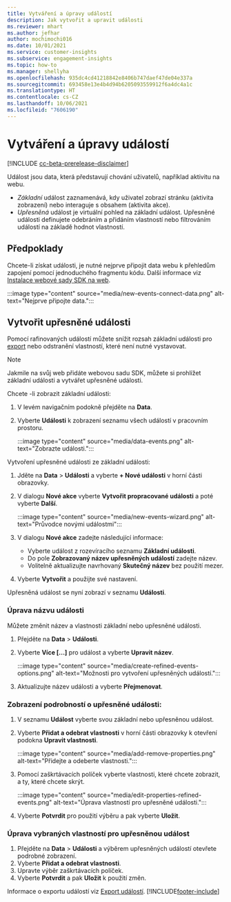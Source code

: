 ```yaml
---
title: Vytváření a úpravy událostí
description: Jak vytvořit a upravit události
ms.reviewer: mhart
ms.author: jefhar
author: mochimochi016
ms.date: 10/01/2021
ms.service: customer-insights
ms.subservice: engagement-insights
ms.topic: how-to
ms.manager: shellyha
ms.openlocfilehash: 935dc4cd41218842e8406b747daef47de04e337a
ms.sourcegitcommit: 693458e13e4b4d94b6205093559912f6a4dc4a1c
ms.translationtype: HT
ms.contentlocale: cs-CZ
ms.lasthandoff: 10/06/2021
ms.locfileid: "7606190"
---
```

# <a name="create-and-modify-events"></a>Vytváření a úpravy událostí

[!INCLUDE [cc-beta-prerelease-disclaimer](includes/cc-beta-prerelease-disclaimer.md)]

Událost jsou data, která představují chování uživatelů, například aktivitu na webu.

- *Základní* událost zaznamenává, kdy uživatel zobrazí stránku (aktivita zobrazení) nebo interaguje s obsahem (aktivita akce).
- *Upřesněná* událost je virtuální pohled na základní událost. Upřesněné události definujete odebráním a přidáním vlastností nebo filtrováním událostí na základě hodnot vlastností.

## <a name="prerequisites"></a>Předpoklady

Chcete-li získat události, je nutné nejprve připojit data webu k přehledům zapojení pomocí jednoduchého fragmentu kódu. Další informace viz [Instalace webové sady SDK na web](instrument-website.md).

 :::image type="content" source="media/new-events-connect-data.png" alt-text="Nejprve připojte data.":::

## <a name="create-refined-events"></a>Vytvořit upřesněné události

Pomocí rafinovaných událostí můžete snížit rozsah základní události pro [export](export-events.md) nebo odstranění vlastností, které není nutné vystavovat.

> [!NOTE]
> Jakmile na svůj web přidáte webovou sadu SDK, můžete si prohlížet základní události a vytvářet upřesněné události. 

Chcete -li zobrazit základní události:

1. V levém navigačním podokně přejděte na **Data**.

1. Vyberte **Události** k zobrazení seznamu všech událostí v pracovním prostoru.

    :::image type="content" source="media/data-events.png" alt-text="Zobrazte události.":::

Vytvoření upřesněné události ze základní události: 

1. Jděte na **Data** > **Události** a vyberte **+ Nové události** v horní části obrazovky.

1. V dialogu **Nové akce** vyberte **Vytvořit propracované události** a poté vyberte **Další**.
   
     :::image type="content" source="media/new-events-wizard.png" alt-text="Průvodce novými událostmi":::
     
1. V dialogu **Nové akce** zadejte následující informace:

   - Vyberte událost z rozevíracího seznamu **Základní události**.
   - Do pole **Zobrazovaný název upřesněných událostí** zadejte název.
   - Volitelně aktualizujte navrhovaný **Skutečný název** bez použití mezer.

1. Vyberte **Vytvořit** a použijte své nastavení.

Upřesněná událost se nyní zobrazí v seznamu **Události**.

### <a name="edit-event-name"></a>Úprava názvu události

Můžete změnit název a vlastnosti základní nebo upřesněné události.

1. Přejděte na **Data** > **Události**. 

1. Vyberte **Více [...]** pro událost a vyberte **Upravit název**.
    
     :::image type="content" source="media/create-refined-events-options.png" alt-text="Možnosti pro vytvoření upřesněných událostí.":::

3. Aktualizujte název události a vyberte **Přejmenovat**.

### <a name="view-the-details-of-a-refined-event"></a>Zobrazení podrobností o upřesněné události:

1. V seznamu **Událost** vyberte svou základní nebo upřesněnou událost. 

1. Vyberte **Přidat a odebrat vlastnosti** v horní části obrazovky k otevření podokna **Upravit vlastnosti**. 

     :::image type="content" source="media/add-remove-properties.png" alt-text="Přidejte a odeberte vlastnosti.":::

1. Pomocí zaškrtávacích políček vyberte vlastnosti, které chcete zobrazit, a ty, které chcete skrýt. 

   :::image type="content" source="media/edit-properties-refined-events.png" alt-text="Úprava vlastností pro upřesněné události.":::

1. Vyberte **Potvrdit** pro použití výběru a pak vyberte **Uložit**.


### <a name="edit-selected-properties-for-a-refined-event"></a>Úprava vybraných vlastností pro upřesněnou událost

1. Přejděte na **Data** > **Události** a výběrem upřesněných událostí otevřete podrobné zobrazení.
1. Vyberte **Přidat a odebrat vlastnosti**. 
1. Upravte výběr zaškrtávacích políček.
1. Vyberte **Potvrdit** a pak **Uložit** k použití změn.

Informace o exportu událostí viz [Export událostí](export-events.md).
[!INCLUDE[footer-include](../includes/footer-banner.md)]
